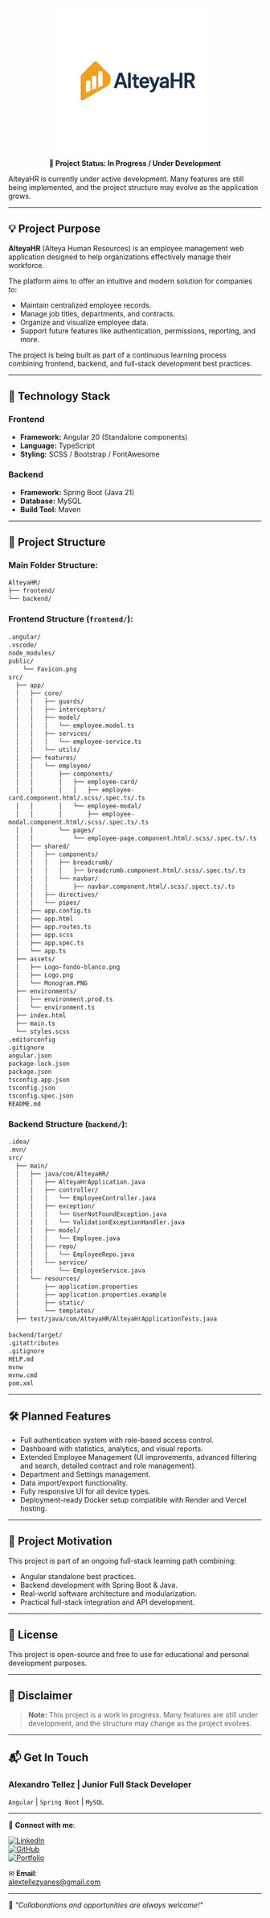 <p align="center">
  <img src="./frontend/src/assets/Logo.png" alt="AlteyaHR Logo" width="300"/><br/>
  <strong>🚧 Project Status: In Progress / Under Development </strong> 
</p>


AlteyaHR is currently under active development. Many features are still being implemented, and the project structure may evolve as the application grows.

---

## 💡 **Project Purpose**

**AlteyaHR** (Alteya Human Resources) is an employee management web application designed to help organizations effectively manage their workforce.

The platform aims to offer an intuitive and modern solution for companies to:

* Maintain centralized employee records.
* Manage job titles, departments, and contracts.
* Organize and visualize employee data.
* Support future features like authentication, permissions, reporting, and more.

The project is being built as part of a continuous learning process combining frontend, backend, and full-stack development best practices.

---

## 🔧 **Technology Stack**

### Frontend

* **Framework:** Angular 20 (Standalone components)
* **Language:** TypeScript
* **Styling:** SCSS / Bootstrap / FontAwesome

### Backend

* **Framework:** Spring Boot (Java 21)
* **Database:** MySQL
* **Build Tool:** Maven

---

## 🔻 **Project Structure**

### Main Folder Structure:

```
AlteyaHR/
├── frontend/
└── backend/
```

### Frontend Structure (`frontend/`):

```
.angular/
.vscode/
node_modules/
public/
    └── Favicon.png
src/
  ├── app/
  │   ├── core/
  │   │   ├── guards/
  │   │   ├── interceptors/
  │   │   ├── model/
  │   │   │   └── employee.model.ts
  │   │   ├── services/
  │   │   │   └── employee-service.ts
  │   │   └── utils/
  │   ├── features/
  │   │   └── employee/
  │   │       ├── components/
  │   │       │   ├── employee-card/
  │   │       │   │   ├── employee-card.component.html/.scss/.spec.ts/.ts
  │   │       │   └── employee-modal/
  │   │       │       ├── employee-modal.component.html/.scss/.spec.ts/.ts
  │   │       └── pages/
  │   │           └── employee-page.component.html/.scss/.spec.ts/.ts
  │   ├── shared/
  │   │   ├── components/
  │   │   │   ├── breadcrumb/
  │   │   │   │   ├── breadcrumb.component.html/.scss/.spec.ts/.ts
  │   │   │   └── navbar/
  │   │   │       ├── navbar.component.html/.scss/.spect.ts/.ts
  │   │   ├── directives/
  │   │   └── pipes/
  │   ├── app.config.ts
  │   ├── app.html
  │   ├── app.routes.ts
  │   ├── app.scss
  │   ├── app.spec.ts
  │   └── app.ts
  ├── assets/
  │   ├── Logo-fondo-blanco.png
  │   ├── Logo.png
  │   └── Monogram.PNG
  ├── environments/
  │   ├── environment.prod.ts
  │   └── environment.ts
  ├── index.html
  ├── main.ts
  └── styles.scss
.editorconfig
.gitignore
angular.json
package-lock.json
package.json
tsconfig.app.json
tsconfig.json
tsconfig.spec.json
README.md
```

### Backend Structure (`backend/`):

```
.idea/
.mvn/
src/
  ├── main/
  │   ├── java/com/AlteyaHR/
  │   │   ├── AlteyaHrApplication.java
  │   │   ├── controller/
  │   │   │   └── EmployeeController.java
  │   │   ├── exception/
  │   │   │   └── UserNotFoundException.java
  |   |   |   └── ValidationExceptionHandler.java
  │   │   ├── model/
  │   │   │   └── Employee.java
  │   │   ├── repo/
  │   │   │   └── EmployeeRepo.java
  │   │   └── service/
  │   │       └── EmployeeService.java
  │   └── resources/
  │       ├── application.properties
  │       ├── application.properties.example
  │       ├── static/
  │       └── templates/
  ├── test/java/com/AlteyaHR/AlteyaHrApplicationTests.java
  
backend/target/
.gitattributes
.gitignore
HELP.md
mvnw
mvnw.cmd
pom.xml
```

---

## 🛠️ **Planned Features**

- Full authentication system with role-based access control.
- Dashboard with statistics, analytics, and visual reports.
- Extended Employee Management (UI improvements, advanced filtering and search, detailed contract and role management).
- Department and Settings management.
- Data import/export functionality.
- Fully responsive UI for all device types.
- Deployment-ready Docker setup compatible with Render and Vercel hosting.

---

## 🔹 **Project Motivation**

This project is part of an ongoing full-stack learning path combining:

* Angular standalone best practices.
* Backend development with Spring Boot & Java.
* Real-world software architecture and modularization.
* Practical full-stack integration and API development.

---

## 📄 **License**

This project is open-source and free to use for educational and personal development purposes.

---

## 📢 **Disclaimer**

> **Note:** This project is a work in progress. Many features are still under development, and the structure may change as the project evolves.

---


## 📬 **Get In Touch**  

### **Alexandro Tellez** | **Junior Full Stack Developer**  

`Angular` | `Spring Boot` | `MySQL`  

---

🔗 **Connect with me**:  

[![LinkedIn](https://img.shields.io/badge/-LinkedIn-0077B5?style=flat&logo=linkedin&logoColor=white)](https://www.linkedin.com/in/alex-tellez-y)  
[![GitHub](https://img.shields.io/badge/-GitHub-181717?style=flat&logo=github&logoColor=white)](https://github.com/AlexandroTellez)  
[![Portfolio](https://img.shields.io/badge/-Portfolio-FF5722?style=flat&logo=google-chrome&logoColor=white)](https://www.alextellezy.com/)  

✉ **Email**:  
[alextellezyanes@gmail.com](mailto:alextellezyanes@gmail.com)  

---

🚀 *"Collaborations and opportunities are always welcome!"*  
